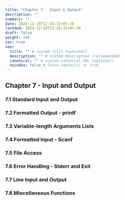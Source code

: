 ```yaml
---
title: "Chapter 7 - Input & Output"
description: ""
summary: ""
date: 2024-12-18T12:18:32+05:30
lastmod: 2024-12-18T12:18:32+05:30
draft: false
weight: 260
toc: true
seo:
  title: "" # custom title (optional)
  description: "" # custom description (recommended)
  canonical: "" # custom canonical URL (optional)
  noindex: false # false (default) or true
---
```



## Chapter 7 - Input and Output



### 7.1 Standard Input and Output



### 7.2 Formatted Output - printf



### 7.3 Variable-length Arguments Lists



### 7.4 Formatted Input - Scanf



### 7.5 File Access



### 7.6 Error Handling - Stderr and Exit



### 7.7 Line Input and Output



### 7.8 Miscellaneous Functions



